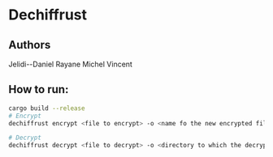 # Dechiffrust
## Authors 
Jelidi--Daniel Rayane
Michel Vincent

## How to run:
```bash
cargo build --release
# Encrypt
dechiffrust encrypt <file to encrypt> -o <name fo the new encrypted file>

# Decrypt
dechiffrust decrypt <file to decrypt> -o <directory to which the decrypted files will be sent>
```
